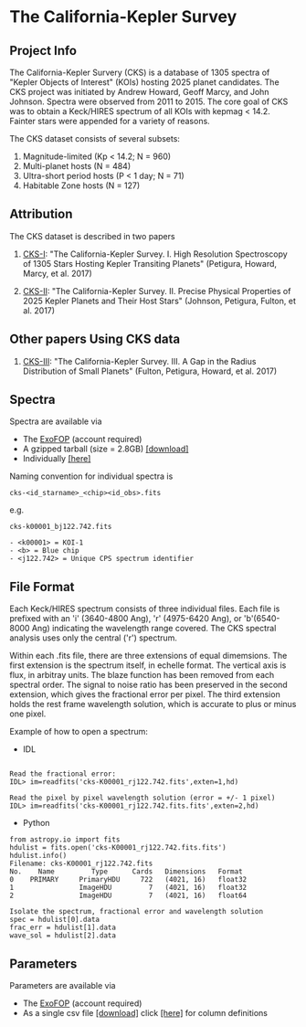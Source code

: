 # The California-Kepler Survey

## Project Info

The California-Kepler Survery (CKS) is a database of 1305 spectra of "Kepler Objects of Interest" (KOIs) hosting 2025 planet candidates. The CKS project was initiated by Andrew Howard, Geoff Marcy, and John Johnson. Spectra were observed from 2011 to 2015. The core goal of CKS was to obtain a Keck/HIRES spectrum of all KOIs with kepmag < 14.2. Fainter stars were appended for a variety of reasons. 

The CKS dataset consists of several subsets:

1. Magnitude-limited (Kp < 14.2; N = 960)
2. Multi-planet hosts (N = 484)
3. Ultra-short period hosts (P < 1 day; N = 71)
4. Habitable Zone hosts (N = 127)

## Attribution 

The CKS dataset is described in two papers

1. [CKS-I](https://arxiv.org/abs/1703.10400): "The California-Kepler Survey. I. High Resolution Spectroscopy of 1305 Stars Hosting Kepler Transiting Planets" (Petigura, Howard, Marcy, et al. 2017)

2. [CKS-II](https://arxiv.org/abs/1703.10402): "The California-Kepler Survey. II. Precise Physical Properties of 2025 Kepler Planets and Their Host Stars" (Johnson, Petigura, Fulton, et al. 2017)

## Other papers Using CKS data

1. [CKS-III](https://arxiv.org/abs/1703.10375): "The California-Kepler Survey. III. A Gap in the Radius Distribution of Small Planets" (Fulton, Petigura, Howard, et al. 2017)

## Spectra 

Spectra are available via

- The [ExoFOP](https://exofop.ipac.caltech.edu/kepler/welcome.php) (account required) 
- A gzipped tarball (size = 2.8GB) [[download]](http://www.astro.caltech.edu/~howard/cks/cks-spectra.tgz) 
- Individually [[here]](http://www.astro.caltech.edu/~howard/cks/spectra/) 

Naming convention for individual spectra is

```
cks-<id_starname>_<chip><id_obs>.fits
```

e.g.

```
cks-k00001_bj122.742.fits

- <k00001> = KOI-1
- <b> = Blue chip
- <j122.742> = Unique CPS spectrum identifier
```


## File Format
 Each Keck/HIRES spectrum consists of three individual files. Each file is prefixed with an 
 'i' (3640-4800 Ang), 
 'r' (4975-6420 Ang), or 
 'b'(6540-8000 Ang) 
 indicating the wavelength range covered. The CKS spectral analysis uses only the central ('r') spectrum.
 
 Within each .fits file, there are three extensions of equal dimemsions. The first extension is the spectrum itself, in echelle format. The vertical axis is flux, in arbitray units. The blaze function has been removed from each spectral order.  The signal to noise ratio has been preserved in the second extension, which gives the fractional error per pixel. The third extension holds the rest frame wavelength solution, which is accurate to plus or minus one pixel.
 
Example of how to open a spectrum:
- IDL

```IDL> im=readfits('cks-K00001_rj122.742.fits',hd)

Read the fractional error:
IDL> im=readfits('cks-K00001_rj122.742.fits',exten=1,hd)

Read the pixel by pixel wavelength solution (error = +/- 1 pixel)
IDL> im=readfits('cks-K00001_rj122.742.fits.fits',exten=2,hd)
```
- Python
```
from astropy.io import fits
hdulist = fits.open('cks-K00001_rj122.742.fits.fits')
hdulist.info()
Filename: cks-K00001_rj122.742.fits
No.    Name         Type      Cards   Dimensions   Format
0    PRIMARY     PrimaryHDU     722   (4021, 16)   float32   
1                ImageHDU         7   (4021, 16)   float32   
2                ImageHDU         7   (4021, 16)   float64   

Isolate the spectrum, fractional error and wavelength solution
spec = hdulist[0].data
frac_err = hdulist[1].data
wave_sol = hdulist[2].data
```

## Parameters

Parameters are available via

- The [ExoFOP](https://exofop.ipac.caltech.edu/kepler/welcome.php) (account required) 
- As a single csv file [[download]](http://www.astro.caltech.edu/~howard/cks/cks_physical_merged.csv) click [[here]](http://www.astro.caltech.edu/~howard/cks/column-definitions.txt) for column definitions
